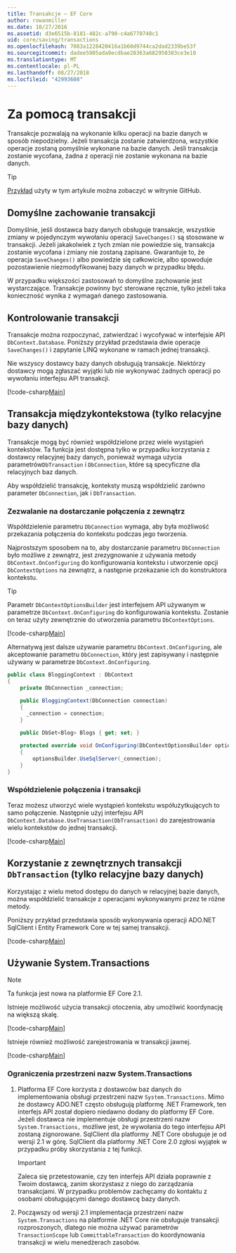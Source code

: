 ```yaml
---
title: Transakcje — EF Core
author: rowanmiller
ms.date: 10/27/2016
ms.assetid: d3e6515b-8181-482c-a790-c4a6778748c1
uid: core/saving/transactions
ms.openlocfilehash: 7083a1228420416a1b60d9744ca2dad2339be53f
ms.sourcegitcommit: dadee5905ada9ecdbae28363a682950383ce3e10
ms.translationtype: MT
ms.contentlocale: pl-PL
ms.lasthandoff: 08/27/2018
ms.locfileid: "42993608"
---
```

# <a name="using-transactions"></a>Za pomocą transakcji

Transakcje pozwalają na wykonanie kilku operacji na bazie danych w sposób niepodzielny. Jeżeli transakcja zostanie zatwierdzona, wszystkie operacje zostaną pomyślnie wykonane na bazie danych. Jeśli transakcja zostanie wycofana, żadna z operacji nie zostanie wykonana na bazie danych.

> [!TIP]  
> [Przykład](https://github.com/aspnet/EntityFramework.Docs/tree/master/samples/core/Saving/Saving/Transactions/) użyty w tym artykule można zobaczyć w witrynie GitHub.

## <a name="default-transaction-behavior"></a>Domyślne zachowanie transakcji

Domyślnie, jeśli dostawca bazy danych obsługuje transakcje, wszystkie zmiany w pojedynczym wywołaniu operacji `SaveChanges()` są stosowane w transakcji. Jeżeli jakakolwiek z tych zmian nie powiedzie się, transakcja zostanie wycofana i zmiany nie zostaną zapisane. Gwarantuje to, że operacja `SaveChanges()` albo powiedzie się całkowicie, albo spowoduje pozostawienie niezmodyfikowanej bazy danych w przypadku błędu.

W przypadku większości zastosowań to domyślne zachowanie jest wystarczające. Transakcje powinny być sterowane ręcznie, tylko jeżeli taka konieczność wynika z wymagań danego zastosowania.

## <a name="controlling-transactions"></a>Kontrolowanie transakcji

Transakcje można rozpoczynać, zatwierdzać i wycofywać w interfejsie API `DbContext.Database`. Poniższy przykład przedstawia dwie operacje `SaveChanges()` i zapytanie LINQ wykonane w ramach jednej transakcji.

Nie wszyscy dostawcy bazy danych obsługują transakcje. Niektórzy dostawcy mogą zgłaszać wyjątki lub nie wykonywać żadnych operacji po wywołaniu interfejsu API transakcji.

[!code-csharp[Main](../../../samples/core/Saving/Saving/Transactions/ControllingTransaction/Sample.cs?name=Transaction&highlight=3,17,18,19)]

## <a name="cross-context-transaction-relational-databases-only"></a>Transakcja międzykontekstowa (tylko relacyjne bazy danych)

Transakcje mogą być również współdzielone przez wiele wystąpień kontekstów. Ta funkcja jest dostępna tylko w przypadku korzystania z dostawcy relacyjnej bazy danych, ponieważ wymaga użycia parametrów`DbTransaction` i `DbConnection`, które są specyficzne dla relacyjnych baz danych.

Aby współdzielić transakcję, konteksty muszą współdzielić zarówno parameter `DbConnection`, jak i `DbTransaction`.

### <a name="allow-connection-to-be-externally-provided"></a>Zezwalanie na dostarczanie połączenia z zewnątrz

Współdzielenie parametru `DbConnection` wymaga, aby była możliwość przekazania połączenia do kontekstu podczas jego tworzenia.

Najprostszym sposobem na to, aby dostarczanie parametru `DbConnection` było możliwe z zewnątrz, jest zrezygnowanie z używania metody `DbContext.OnConfiguring` do konfigurowania kontekstu i utworzenie opcji `DbContextOptions` na zewnątrz, a następnie przekazanie ich do konstruktora kontekstu.

> [!TIP]  
> Parametr `DbContextOptionsBuilder` jest interfejsem API używanym w parametrze `DbContext.OnConfiguring` do konfigurowania kontekstu. Zostanie on teraz użyty zewnętrznie do utworzenia parametru `DbContextOptions`.

[!code-csharp[Main](../../../samples/core/Saving/Saving/Transactions/SharingTransaction/Sample.cs?name=Context&highlight=3,4,5)]

Alternatywą jest dalsze używanie parametru `DbContext.OnConfiguring`, ale akceptowanie parametru `DbConnection`, który jest zapisywany i następnie używany w parametrze `DbContext.OnConfiguring`.

``` csharp
public class BloggingContext : DbContext
{
    private DbConnection _connection;

    public BloggingContext(DbConnection connection)
    {
      _connection = connection;
    }

    public DbSet<Blog> Blogs { get; set; }

    protected override void OnConfiguring(DbContextOptionsBuilder optionsBuilder)
    {
        optionsBuilder.UseSqlServer(_connection);
    }
}
```

### <a name="share-connection-and-transaction"></a>Współdzielenie połączenia i transakcji

Teraz możesz utworzyć wiele wystąpień kontekstu współużytkujących to samo połączenie. Następnie użyj interfejsu API `DbContext.Database.UseTransaction(DbTransaction)` do zarejestrowania wielu kontekstów do jednej transakcji.

[!code-csharp[Main](../../../samples/core/Saving/Saving/Transactions/SharingTransaction/Sample.cs?name=Transaction&highlight=1,2,3,7,16,23,24,25)]

## <a name="using-external-dbtransactions-relational-databases-only"></a>Korzystanie z zewnętrznych transakcji `DbTransaction` (tylko relacyjne bazy danych)

Korzystając z wielu metod dostępu do danych w relacyjnej bazie danych, można współdzielić transakcje z operacjami wykonywanymi przez te różne metody.

Poniższy przykład przedstawia sposób wykonywania operacji ADO.NET SqlClient i Entity Framework Core w tej samej transakcji.

[!code-csharp[Main](../../../samples/core/Saving/Saving/Transactions/ExternalDbTransaction/Sample.cs?name=Transaction&highlight=4,10,21,26,27,28)]

## <a name="using-systemtransactions"></a>Używanie System.Transactions

> [!NOTE]  
> Ta funkcja jest nowa na platformie EF Core 2.1.

Istnieje możliwość użycia transakcji otoczenia, aby umożliwić koordynację na większą skalę.

[!code-csharp[Main](../../../samples/core/Saving/Saving/Transactions/AmbientTransaction/Sample.cs?name=Transaction&highlight=1,2,3,26,27,28)]

Istnieje również możliwość zarejestrowania w transakcji jawnej.

[!code-csharp[Main](../../../samples/core/Saving/Saving/Transactions/CommitableTransaction/Sample.cs?name=Transaction&highlight=1,15,28,29,30)]

### <a name="limitations-of-systemtransactions"></a>Ograniczenia przestrzeni nazw System.Transactions  

1. Platforma EF Core korzysta z dostawców baz danych do implementowania obsługi przestrzeni nazw `System.Transactions`. Mimo że dostawcy ADO.NET często obsługują platformę .NET Framework, ten interfejs API został dopiero niedawno dodany do platformy EF Core. Jeżeli dostawca nie implementuje obsługi przestrzeni nazw `System.Transactions,` możliwe jest, że wywołania do tego interfejsu API zostaną zignorowane. SqlClient dla platformy .NET Core obsługuje je od wersji 2.1 w górę. SqlClient dla platformy .NET Core 2.0 zgłosi wyjątek w przypadku próby skorzystania z tej funkcji. 

   > [!IMPORTANT]  
   > Zaleca się przetestowanie, czy ten interfejs API działa poprawnie z Twoim dostawcą, zanim skorzystasz z niego do zarządzania transakcjami. W przypadku problemów zachęcamy do kontaktu z osobami obsługującymi danego dostawcę bazy danych. 

2. Począwszy od wersji 2.1 implementacja przestrzeni nazw `System.Transactions` na platformie .NET Core nie obsługuje transakcji rozproszonych, dlatego nie można używać parametrów `TransactionScope` lub `CommittableTransaction` do koordynowania transakcji w wielu menedżerach zasobów.  
